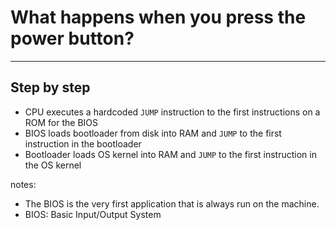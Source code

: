 <!-- .slide: data-background-image="images/C01/john-smit-hRI8f-2WyDw-unsplash.jpg" -->
# What happens when you press the power button?

---

## Step by step

* CPU executes a hardcoded `JUMP` instruction to the first instructions on a ROM for the BIOS
* BIOS loads bootloader from disk into RAM and `JUMP` to the first instruction in the bootloader
* Bootloader loads OS kernel into RAM and `JUMP` to the first instruction in the OS kernel

notes: 
- The BIOS is the very first application that is always run on the machine.
- BIOS: Basic Input/Output System
